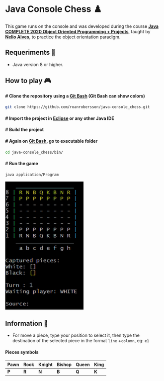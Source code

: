 
# Java Console Chess :chess_pawn:
This game runs on the console and was developed during the course **[Java COMPLETE 2020 Object Oriented Programming + Projects](https://www.udemy.com/course/java-curso-completo/)**, taught by **[Nelio Alves](https://www.linkedin.com/in/nelio-alves)**, to practice the object orientation paradigm.

## Requeriments 🔧
- Java version 8 or higher.

## How to play :video_game:

#### # Clone the repository using a **[Git Bash](https://gitforwindows.org/)** (Git Bash can show colors)
```bash 
git clone https://github.com/roanrobersson/java-console_chess.git 
```

#### # Import the project in **[Eclipse](https://www.eclipse.org/ide/)** or any other Java IDE

#### # Build the project

#### # Again on **[Git Bash](https://gitforwindows.org/)**, go to executable folder
```bash
cd java-console_chess/bin/
```

#### # Run the game
```bash
java application/Program
```

![](https://raw.githubusercontent.com/roanrobersson/assets/master/java-console_chess/demo.gif)

## Information 🔧
- For move a piece, type your position to select it, then type the destination of the selected piece in the format `line` +`column`, eg: `e1` 

#### Pieces symbols
| Pawn | Rook |  Knight | Bishop |  Queen | King |
|---|---|---|---|---|---|
| **P** | **R** | **N** | **B** | **Q** | **K** |


